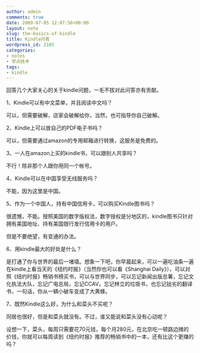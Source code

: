 ```yaml
---
author: admin
comments: true
date: 2009-07-05 12:07:58+00:00
layout: note
slug: the-basics-of-kindle
title: Kindle问答
wordpress_id: 2185
categories:
- notes
- 学点技术
tags:
- kindle
---
```


回答几个大家关心的关于kindle问题，一毛不拔对此问答亦有贡献。

1、Kindle可以有中文菜单，并且阅读中文吗？

可以，但需要破解，店家会破解给你，当然，也可指导你自己破解。

2、Kindle上可以放自己的PDF电子书吗？

可以，但需要通过amazon的专用邮箱进行转换，这服务是免费的。

3、一人在amazon上买的kindle书，可以跟别人共享吗？

不行！除非那个人跟你用同一个帐号。

4、Kindle可以在中国享受无线服务吗？

不能，因为这里是中国。

5、作为一个中国人，持有中国信用卡，可以购买Kindle图书吗？

很遗憾，不能。按照美国的数字版权法，数字授权是分地区的，kindle图书只针对拥有美国地址、持有美国银行发行信用卡的用户。

但是不要绝望，有变通的办法。

6、用kindle最大的好处是什么？

是打通了你与世界的最后一堵墙。想象一下吧，你早晨起来，可以一遍吃油条一遍在kindle上看当天的《纽约时报》（当然你也可以看《Shanghai Daily》），可以对照《纽约时报》畅销书榜买书，可以与世界同步，可以忘记新闻出版总署，忘记文化执法大队，忘记广电总局，忘记CCAV，忘记林立的垃圾书，也忘记拙劣的翻译书，一句话，你从一辆小破车变成了大黄蜂。

7、既然Kindle这么好，为什么和菜头不买呢？

同居也很好，但是和菜头就没有。不过，谁又能说和菜头没有心动呢？

设想一下，菜头，每周只需要花70元钱，每个月280元，在北京吃一顿路边摊的价钱，你就可以每周读到《纽约时报》推荐的畅销书中的一本，还有比这个更赚的吗？

